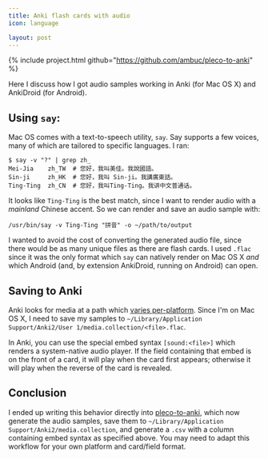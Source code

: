 ```yaml
---
title: Anki flash cards with audio
icon: language

layout: post
---
```


{% include project.html github="https://github.com/ambuc/pleco-to-anki" %}

Here I discuss how I got audio samples working in Anki (for Mac OS X) and
AnkiDroid (for Android).

## Using `say`:

Mac OS comes with a text-to-speech utility, `say`. Say supports a few voices,
many of which are tailored to specific languages. I ran:

```
$ say -v "?" | grep zh_
Mei-Jia    zh_TW  # 您好，我叫美佳。我說國語。 
Sin-ji     zh_HK  # 您好，我叫 Sin-ji。我講廣東話。 
Ting-Ting  zh_CN  # 您好，我叫Ting-Ting。我讲中文普通话。
```

It looks like `Ting-Ting` is the best match, since I want to render audio with a
_mainland_ Chinese accent. So we can render and save an audio sample with:

```
/usr/bin/say -v Ting-Ting "拼音" -o ~/path/to/output
```

I wanted to avoid the cost of converting the generated audio file, since there
would be as many unique files as there are flash cards. I used `.flac` since it
was the only format which `say` can natively render on Mac OS X _and_ which
Android (and, by extension AnkiDroid, running on Android) can open.

## Saving to Anki

Anki looks for media at a path which
[varies per-platform](https://docs.ankiweb.net/#/files?id=file-locations). 
Since I'm on Mac OS X, I need to save my samples to 
`~/Library/Application Support/Anki2/User 1/media.collection/<file>.flac`.

In Anki, you can use the special embed syntax `[sound:<file>]` which renders a
system-native audio player. If the field containing that embed is on the front
of a card, it will play when the card first appears; otherwise it will play when
the reverse of the card is revealed.

## Conclusion

I ended up writing this behavior directly into
[pleco-to-anki](https://github.com/ambuc/pleco-to-anki), which now
generate the audio samples, save them to `~/Library/Application
Support/Anki2/media.collection`, and generate a `.csv` with a column containing
embed syntax as specified above. You may need to adapt this workflow for your
own platform and card/field format.

